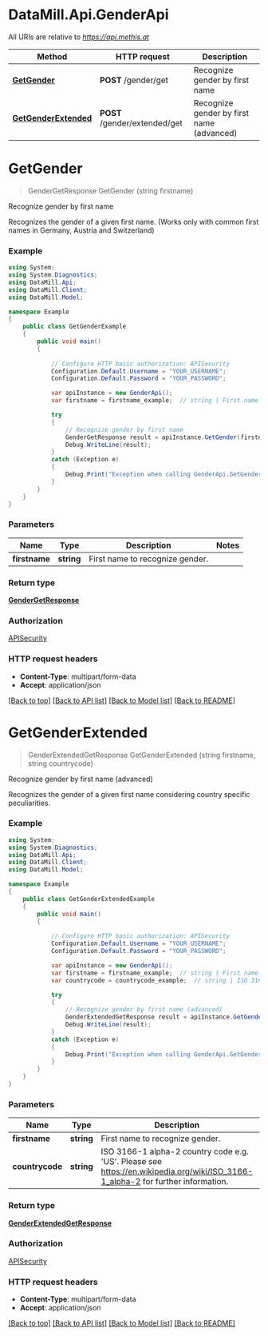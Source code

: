 # DataMill.Api.GenderApi

All URIs are relative to *https://api.methis.at*

Method | HTTP request | Description
------------- | ------------- | -------------
[**GetGender**](GenderApi.md#getgender) | **POST** /gender/get | Recognize gender by first name
[**GetGenderExtended**](GenderApi.md#getgenderextended) | **POST** /gender/extended/get | Recognize gender by first name (advanced)


<a name="getgender"></a>
# **GetGender**
> GenderGetResponse GetGender (string firstname)

Recognize gender by first name

Recognizes the gender of a given first name. (Works only with common first names in Germany, Austria and Switzerland) 

### Example
```csharp
using System;
using System.Diagnostics;
using DataMill.Api;
using DataMill.Client;
using DataMill.Model;

namespace Example
{
    public class GetGenderExample
    {
        public void main()
        {
            
            // Configure HTTP basic authorization: APISecurity
            Configuration.Default.Username = "YOUR_USERNAME";
            Configuration.Default.Password = "YOUR_PASSWORD";

            var apiInstance = new GenderApi();
            var firstname = firstname_example;  // string | First name to recognize gender.

            try
            {
                // Recognize gender by first name
                GenderGetResponse result = apiInstance.GetGender(firstname);
                Debug.WriteLine(result);
            }
            catch (Exception e)
            {
                Debug.Print("Exception when calling GenderApi.GetGender: " + e.Message );
            }
        }
    }
}
```

### Parameters

Name | Type | Description  | Notes
------------- | ------------- | ------------- | -------------
 **firstname** | **string**| First name to recognize gender. | 

### Return type

[**GenderGetResponse**](GenderGetResponse.md)

### Authorization

[APISecurity](../README.md#APISecurity)

### HTTP request headers

 - **Content-Type**: multipart/form-data
 - **Accept**: application/json

[[Back to top]](#) [[Back to API list]](../README.md#documentation-for-api-endpoints) [[Back to Model list]](../README.md#documentation-for-models) [[Back to README]](../README.md)

<a name="getgenderextended"></a>
# **GetGenderExtended**
> GenderExtendedGetResponse GetGenderExtended (string firstname, string countrycode)

Recognize gender by first name (advanced)

Recognizes the gender of a given first name considering country specific peculiarities.

### Example
```csharp
using System;
using System.Diagnostics;
using DataMill.Api;
using DataMill.Client;
using DataMill.Model;

namespace Example
{
    public class GetGenderExtendedExample
    {
        public void main()
        {
            
            // Configure HTTP basic authorization: APISecurity
            Configuration.Default.Username = "YOUR_USERNAME";
            Configuration.Default.Password = "YOUR_PASSWORD";

            var apiInstance = new GenderApi();
            var firstname = firstname_example;  // string | First name to recognize gender.
            var countrycode = countrycode_example;  // string | ISO 3166-1 alpha-2 country code e.g. 'US'. Please see https://en.wikipedia.org/wiki/ISO_3166-1_alpha-2 for further information.

            try
            {
                // Recognize gender by first name (advanced)
                GenderExtendedGetResponse result = apiInstance.GetGenderExtended(firstname, countrycode);
                Debug.WriteLine(result);
            }
            catch (Exception e)
            {
                Debug.Print("Exception when calling GenderApi.GetGenderExtended: " + e.Message );
            }
        }
    }
}
```

### Parameters

Name | Type | Description  | Notes
------------- | ------------- | ------------- | -------------
 **firstname** | **string**| First name to recognize gender. | 
 **countrycode** | **string**| ISO 3166-1 alpha-2 country code e.g. &#39;US&#39;. Please see https://en.wikipedia.org/wiki/ISO_3166-1_alpha-2 for further information. | 

### Return type

[**GenderExtendedGetResponse**](GenderExtendedGetResponse.md)

### Authorization

[APISecurity](../README.md#APISecurity)

### HTTP request headers

 - **Content-Type**: multipart/form-data
 - **Accept**: application/json

[[Back to top]](#) [[Back to API list]](../README.md#documentation-for-api-endpoints) [[Back to Model list]](../README.md#documentation-for-models) [[Back to README]](../README.md)

